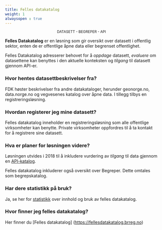 ```yaml
---
title: Felles datakatalog
weight: 1
alwaysopen : true
---
```

<div style="text-align: center"><small>DATASETT - BEGREPER - API</small></div style="text-align: center">

**Felles Datakatalog** er en løsning som gir oversikt over datasett i offentlig sektor, enten de er offentlige åpne data eller begrenset offentlighet.

Felles Datakatalog adresserer behovet for å *oppdage* datasett, *evaluere* om datasettene kan benyttes i den aktuelle konteksten og *tilgang* til datasett gjennom API-er.

### Hvor hentes datasettbeskrivelser fra?

FDK høster beskrivelser fra andre datakataloger, herunder geonorge.no, data.norge.no og vegvesenes katalog over åpne data. I tillegg tilbys en registreringsløsning.

### Hvordan registerer jeg mine datasett?
Felles datakatalog inneholder en registreringsløsning som alle offentlige virksomheter kan benytte. Private virksomheter oppfordres til å ta kontakt for å registrere sine datasett.

### Hva er planer for løsningen videre?
Løsningen utvides i 2018 til å inkludere vurdering av *tilgang* til data gjennom en [API-katalog](/felles-datakatalog/api-katalog).

Felles datakatalog inkluderer også oversikt over Begreper. Dette omtales som begrepskatalog.

### Har dere statistikk på bruk?

Ja, se her for [statistikk](statistikk) over innhold og bruk av felles datakatalog.

### Hvor finner jeg felles datakatalog?
Her finner du [Felles datakatalog] (https://fellesdatakatalog.brreg.no)

